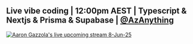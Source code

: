 ## Live vibe coding | 12:00pm AEST | Typescript & Nextjs & Prisma & Supabase | [@AzAnything](https://www.youtube.com/@AzAnything)
[![Aaron Gazzola's live upcoming stream 8-Jun-25](https://github.com/user-attachments/assets/2aff023d-ac45-431a-be82-0b6af053c352)](https://www.youtube.com/@AzAnything)
